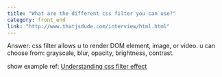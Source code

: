 ```yaml
---
title: "What are the different css filter you can use?"
category: front_end
link: "http://www.thatjsdude.com/interview/html.html"
---
```

Answer: css filter allows u to render DOM element, image, or video. u can choose from: grayscale, blur, opacity, brightness, contrast.

show example
ref: [Understanding css filter effect](https://www.html5rocks.com/en/tutorials/filters/understanding-css/)
